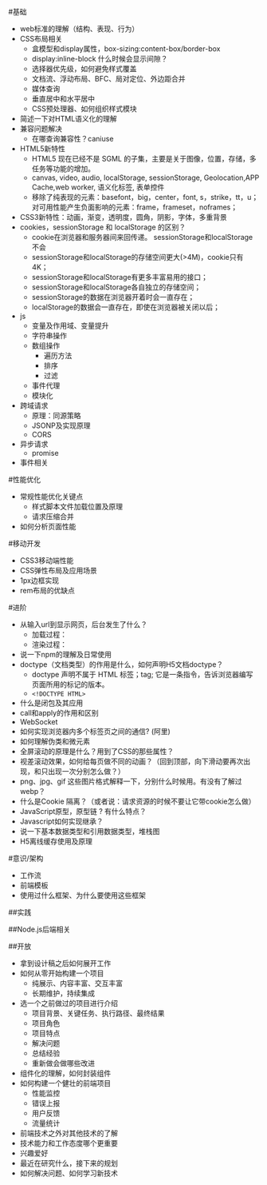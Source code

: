 #基础
+ web标准的理解（结构、表现、行为）
+ CSS布局相关
    * 盒模型和display属性，box-sizing:content-box/border-box
    * display:inline-block 什么时候会显示间隙？
    * 选择器优先级，如何避免样式覆盖
    * 文档流、浮动布局、BFC、局对定位、外边距合并
    * 媒体查询
    * 垂直居中和水平居中
    * CSS预处理器、如何组织样式模块
+ 简述一下对HTML语义化的理解
+ 兼容问题解决
    * 在哪查询兼容性？caniuse
+ HTML5新特性
    * HTML5 现在已经不是 SGML 的子集，主要是关于图像，位置，存储，多任务等功能的增加。
    * canvas, video, audio, localStorage, sessionStorage, Geolocation,APP Cache,web worker, 语义化标签, 表单控件
    * 移除了纯表现的元素：basefont，big，center，font, s，strike，tt，u；对可用性能产生负面影响的元素：frame，frameset，noframes；
+ CSS3新特性：动画，渐变，透明度，圆角，阴影，字体，多重背景
+ cookies，sessionStorage 和 localStorage 的区别？
    * cookie在浏览器和服务器间来回传递。 sessionStorage和localStorage不会
    * sessionStorage和localStorage的存储空间更大(>4M)，cookie只有4K；
    * sessionStorage和localStorage有更多丰富易用的接口；
    * sessionStorage和localStorage各自独立的存储空间；
    * sessionStorage的数据在浏览器开着时会一直存在；
    * localStorage的数据会一直存在，即使在浏览器被关闭以后；
+ js
    * 变量及作用域、变量提升
    * 字符串操作
    * 数组操作
        - 遍历方法
        - 排序
        - 过滤
    * 事件代理
    * 模块化
+ 跨域请求
    * 原理：同源策略
    * JSONP及实现原理
    * CORS
+ 异步请求
    * promise
+ 事件相关

#性能优化
+ 常规性能优化关键点
    * 样式脚本文件加载位置及原理
    * 请求压缩合并
+ 如何分析页面性能

#移动开发
+ CSS3移动端性能
+ CSS弹性布局及应用场景
+ 1px边框实现
+ rem布局的优缺点

#进阶
+ 从输入url到显示网页，后台发生了什么？
    * 加载过程：
    * 渲染过程：
+ 说一下npm的理解及日常使用
+ doctype（文档类型）的作用是什么，如何声明H5文档doctype？ 
    * doctype 声明不属于 HTML 标签；tag; 它是一条指令，告诉浏览器编写页面所用的标记的版本。
    * `<!DOCTYPE HTML>`
+ 什么是闭包及其应用
+ call和apply的作用和区别
+ WebSocket
+ 如何实现浏览器内多个标签页之间的通信? (阿里)
+ 如何理解伪类和微元素
+ 全屏滚动的原理是什么？用到了CSS的那些属性？
+ 视差滚动效果，如何给每页做不同的动画？（回到顶部，向下滑动要再次出现，和只出现一次分别怎么做？）
+ png、jpg、gif 这些图片格式解释一下，分别什么时候用。有没有了解过webp？
+ 什么是Cookie 隔离？（或者说：请求资源的时候不要让它带cookie怎么做）
+ JavaScript原型，原型链 ? 有什么特点？
+ Javascript如何实现继承？
+ 说一下基本数据类型和引用数据类型，堆栈图
+ H5离线缓存使用及原理


#意识/架构
+ 工作流
+ 前端模板
+ 使用过什么框架、为什么要使用这些框架

##实践

##Node.js后端相关


##开放
+ 拿到设计稿之后如何展开工作
+ 如何从零开始构建一个项目
    * 纯展示、内容丰富、交互丰富
    * 长期维护，持续集成
+ 选一个之前做过的项目进行介绍
    * 项目背景、关键任务、执行路径、最终结果
    * 项目角色
    * 项目特点
    * 解决问题
    * 总结经验
    * 重新做会做哪些改进
+ 组件化的理解，如何封装组件
+ 如何构建一个健壮的前端项目
    * 性能监控
    * 错误上报
    * 用户反馈
    * 流量统计
+ 前端技术之外对其他技术的了解
+ 技术能力和工作态度哪个更重要
+ 兴趣爱好
+ 最近在研究什么，接下来的规划
+ 如何解决问题、如何学习新技术








































